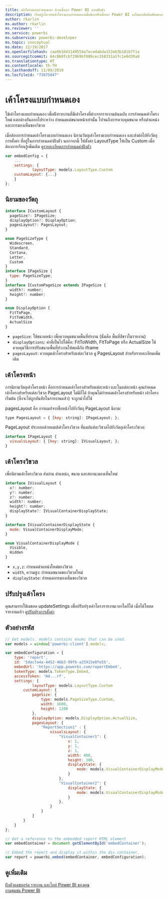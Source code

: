 ```yaml
---
title: เค้าโครงแบบกำหนดเอง ด้วยเนื้อหา Power BI แบบฝังตัว
description: เรียนรู้เกี่ยวกับเค้าโครงแบบกำหนดเองเมื่อมีการฝังเนื้อหา Power BI ลงในแอปพลิเคชันของคุณ
author: rkarlin
ms.author: rkarlin
ms.reviewer: ''
ms.service: powerbi
ms.subservice: powerbi-developer
ms.topic: conceptual
ms.date: 12/19/2017
ms.openlocfilehash: cae661641149554a7ecedabda322eb3b181b7f1a
ms.sourcegitcommit: 64c860fcbf2969bf089cec358331a1fc1e0d39a8
ms.translationtype: HT
ms.contentlocale: th-TH
ms.lasthandoff: 11/09/2019
ms.locfileid: "73875847"
---
```

# <a name="custom-layouts"></a>เค้าโครงแบบกำหนดเอง

ใช้เค้าโครงแบบกำหนดเอง เพื่อฝังรายงานที่มีเค้าโครงที่ต่างจากรายงานต้นฉบับ การกำหนดเค้าโครงใหม่ แตกต่างกันออกไประหว่าง กำหนดแค่ขนาดหน้าเท่านั้น ไปจนถึงการควบคุมขนาด หรือตำแหน่ง และการมองเห็นของวิชวล

เมื่อต้องการกำหนดเค้าโครงแบบกำหนดเอง นิยามวัตถุเค้าโครงแบบกำหนดเอง และส่งต่อไปยังวัตถุการตั้งค่า ที่อยู่ในการกำหนดค่าฝังตัว นอกจากนี้ ให้ตั้งค่า LayoutType ให้เป็น Custom เมื่อต้องการเรียนรู้เพิ่มเติม ดู[รายละเอียดการกำหนดค่าฝังตัว](https://github.com/Microsoft/PowerBI-JavaScript/wiki/Embed-Configuration-Details)

```javascript
var embedConfig = {
    ...
    settings: {
            layoutType: models.LayoutType.Custom
    customLayout: {...}
    }
};
```

## <a name="object-definition"></a>นิยามของวัตถุ

```javascript
interface ICustomLayout {
  pageSize?: IPageSize;
  displayOption?: DisplayOption;
  pagesLayout?: PagesLayout;
}

enum PageSizeType {
  Widescreen,
  Standard,
  Cortana,
  Letter,
  Custom
}
interface IPageSize {
  type: PageSizeType;
}
interface ICustomPageSize extends IPageSize {
  width?: number;
  height?: number;
}

enum DisplayOption {
  FitToPage,
  FitToWidth,
  ActualSize
}
```

- `pageSize`: ใช้ขนาดหน้า เพื่อควบคุมขนาดพื้นที่ทำงาน (นั่นคือ พื้นที่สีขาวในรายงาน)
- `displayOptions`: ค่าที่เป็นไปได้คือ: FitToWidth, FitToPage หรือ ActualSize ใช้ควบคุมวิธีการปรับขนาดพื้นที่ทำงานให้พอดีกับ iframe
- `pagesLayout`: ควบคุมเค้าโครงสำหรับแต่ละวิชวล ดู PagesLayout สำหรับรายละเอียดเพิ่มเติม

## <a name="pages-layout"></a>เค้าโครงหน้า

การนิยามวัตถุเค้าโครงหน้า คือการกำหนดเค้าโครงสำหรับแต่ละหน้า และในแต่ละหน้า คุณกำหนดเค้าโครงสำหรับแต่ละวิชวล
PageLayout ไม่มีก็ได้ ถ้าคุณไม่กำหนดเค้าโครงสำหรับหน้า เค้าโครงเริ่มต้น (ซึ่งจะได้ถูกบันทึกในรายงานแล้ว) จะถูกนำไปใช้

pagesLayout คือ การแมปจากชื่อหน้าไปยังวัตถุ PageLayout นิยาม:

```javascript
type PagesLayout = { [key: string]: IPageLayout; };
```

PageLayout ประกอบด้วยแมปเค้าโครงวิชวล ที่แมปแต่ละวิชวลไปยังวัตถุเค้าโครงวิชวล:

```javascript
interface IPageLayout {
  visualsLayout: { [key: string]: IVisualLayout; };
}
```

## <a name="visual-layout"></a>เค้าโครงวิชวล

เพื่อนิยามเค้าโครงวิชวล ส่งผ่าน ตำแหน่ง, ขนาด และสถานะมองเห็นใหม่

```javascript
interface IVisualLayout {
  x?: number;
  y?: number;
  z?: number;
  width?: number;
  height?: number;
  displayState?: IVisualContainerDisplayState;
}

interface IVisualContainerDisplayState {
  mode: VisualContainerDisplayMode;
}

enum VisualContainerDisplayMode {
  Visible,
  Hidden
}
```

- `x,y,z`: กำหนดตำแหน่งใหม่ของวิชวล
- `width`, ความสูง: กำหนดขนาดของวิชวลใหม่
- `displayState`: กำหนดการมองเห็นของวิชวล

## <a name="update-layout"></a>ปรับปรุงเค้าโครง

คุณสามารถใช้เมธอด updateSettings เพื่อปรับปรุงเค้าโครงรายงานเวลาใดก็ได้ เมื่อได้โหลดรายงานแล้ว ดู[ปรับปรุงการตั้งค่า](https://github.com/Microsoft/PowerBI-JavaScript/wiki/Update-Settings)

## <a name="code-example"></a>ตัวอย่างรหัส

```javascript
// Get models. models contains enums that can be used.
var models = window['powerbi-client'].models;

var embedConfiguration = {
    type: 'report',
    id: '5dac7a4a-4452-46b3-99f6-a25915e0fe55',
    embedUrl: 'https://app.powerbi.com/reportEmbed',
    tokenType: models.TokenType.Embed,
    accessToken: 'H4...rf',
    settings: {
            layoutType: models.LayoutType.Custom
        customLayout: {
            pageSize: {
                type: models.PageSizeType.Custom,
                width: 1600,
                height: 1200
            },
            displayOption: models.DisplayOption.ActualSize,
            pagesLayout: {
                "ReportSection1" : {
                    visualsLayout: {
                        "VisualContainer1": {
                            x: 1,
                            y: 1,
                            z: 1,
                            width: 400,
                            height: 300,
                            displayState: {
                                mode: models.VisualContainerDisplayMode.Visible
                            }
                        },
                        "VisualContainer2": {
                            displayState: {
                                mode: models.VisualContainerDisplayMode.Hidden
                            }
                        },
                    }
                }
            }
        }
    }
};

// Get a reference to the embedded report HTML element
var embedContainer = document.getElementById('embedContainer');

// Embed the report and display it within the div container.
var report = powerbi.embed(embedContainer, embedConfiguration);
```

## <a name="see-also"></a>ดูเพิ่มเติม

[ฝังตัวแดชบอร์ด รายงาน และไทล์ Power BI ของคุณ](embedding-content.md)   
[ถามชุมชน Power BI](https://community.powerbi.com/)